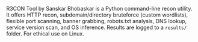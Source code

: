 R3CON Tool by Sanskar Bhobaskar is a Python command-line recon utility. It offers HTTP recon, subdomain/directory bruteforce (custom wordlists), flexible port scanning, banner grabbing, robots.txt analysis, DNS lookup, service version scan, and OS inference. Results are logged to a `results/` folder. For ethical use on Linux.
